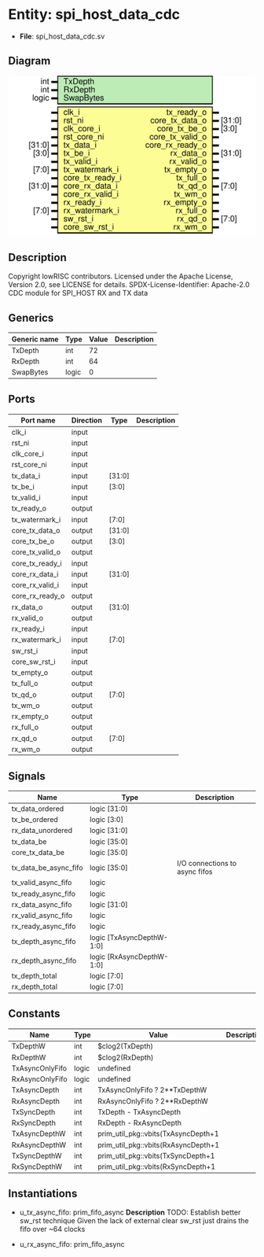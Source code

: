 # Entity: spi_host_data_cdc

- **File**: spi_host_data_cdc.sv
## Diagram

![Diagram](spi_host_data_cdc.svg "Diagram")
## Description

Copyright lowRISC contributors.
 Licensed under the Apache License, Version 2.0, see LICENSE for details.
 SPDX-License-Identifier: Apache-2.0
 CDC module for SPI_HOST RX and TX data
 
## Generics

| Generic name | Type  | Value | Description |
| ------------ | ----- | ----- | ----------- |
| TxDepth      | int   | 72    |             |
| RxDepth      | int   | 64    |             |
| SwapBytes    | logic | 0     |             |
## Ports

| Port name       | Direction | Type   | Description |
| --------------- | --------- | ------ | ----------- |
| clk_i           | input     |        |             |
| rst_ni          | input     |        |             |
| clk_core_i      | input     |        |             |
| rst_core_ni     | input     |        |             |
| tx_data_i       | input     | [31:0] |             |
| tx_be_i         | input     | [3:0]  |             |
| tx_valid_i      | input     |        |             |
| tx_ready_o      | output    |        |             |
| tx_watermark_i  | input     | [7:0]  |             |
| core_tx_data_o  | output    | [31:0] |             |
| core_tx_be_o    | output    | [3:0]  |             |
| core_tx_valid_o | output    |        |             |
| core_tx_ready_i | input     |        |             |
| core_rx_data_i  | input     | [31:0] |             |
| core_rx_valid_i | input     |        |             |
| core_rx_ready_o | output    |        |             |
| rx_data_o       | output    | [31:0] |             |
| rx_valid_o      | output    |        |             |
| rx_ready_i      | input     |        |             |
| rx_watermark_i  | input     | [7:0]  |             |
| sw_rst_i        | input     |        |             |
| core_sw_rst_i   | input     |        |             |
| tx_empty_o      | output    |        |             |
| tx_full_o       | output    |        |             |
| tx_qd_o         | output    | [7:0]  |             |
| tx_wm_o         | output    |        |             |
| rx_empty_o      | output    |        |             |
| rx_full_o       | output    |        |             |
| rx_qd_o         | output    | [7:0]  |             |
| rx_wm_o         | output    |        |             |
## Signals

| Name                  | Type                      | Description                     |
| --------------------- | ------------------------- | ------------------------------- |
| tx_data_ordered       | logic [31:0]              |                                 |
| tx_be_ordered         | logic [3:0]               |                                 |
| rx_data_unordered     | logic [31:0]              |                                 |
| tx_data_be            | logic [35:0]              |                                 |
| core_tx_data_be       | logic [35:0]              |                                 |
| tx_data_be_async_fifo | logic [35:0]              | I/O connections to async fifos  |
| tx_valid_async_fifo   | logic                     |                                 |
| tx_ready_async_fifo   | logic                     |                                 |
| rx_data_async_fifo    | logic [31:0]              |                                 |
| rx_valid_async_fifo   | logic                     |                                 |
| rx_ready_async_fifo   | logic                     |                                 |
| tx_depth_async_fifo   | logic [TxAsyncDepthW-1:0] |                                 |
| rx_depth_async_fifo   | logic [RxAsyncDepthW-1:0] |                                 |
| tx_depth_total        | logic [7:0]               |                                 |
| rx_depth_total        | logic [7:0]               |                                 |
## Constants

| Name            | Type  | Value                               | Description |
| --------------- | ----- | ----------------------------------- | ----------- |
| TxDepthW        | int   | $clog2(TxDepth)                     |             |
| RxDepthW        | int   | $clog2(RxDepth)                     |             |
| TxAsyncOnlyFifo | logic | undefined                           |             |
| RxAsyncOnlyFifo | logic | undefined                           |             |
| TxAsyncDepth    | int   | TxAsyncOnlyFifo ? 2**TxDepthW       |             |
| RxAsyncDepth    | int   | RxAsyncOnlyFifo ? 2**RxDepthW       |             |
| TxSyncDepth     | int   | TxDepth - TxAsyncDepth              |             |
| RxSyncDepth     | int   | RxDepth - RxAsyncDepth              |             |
| TxAsyncDepthW   | int   | prim_util_pkg::vbits(TxAsyncDepth+1 |             |
| RxAsyncDepthW   | int   | prim_util_pkg::vbits(RxAsyncDepth+1 |             |
| TxSyncDepthW    | int   | prim_util_pkg::vbits(TxSyncDepth+1  |             |
| RxSyncDepthW    | int   | prim_util_pkg::vbits(RxSyncDepth+1  |             |
## Instantiations

- u_tx_async_fifo: prim_fifo_async
**Description**
TODO: Establish better sw_rst technique
Given the lack of external clear sw_rst just drains the fifo over ~64 clocks

- u_rx_async_fifo: prim_fifo_async
